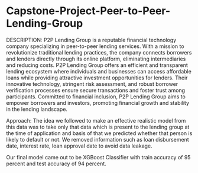 # Capstone-Project-Peer-to-Peer-Lending-Group

DESCRIPTION:
P2P Lending Group is a reputable financial technology company specializing in peer-to-peer lending services. With a mission to revolutionize traditional lending practices, the company connects borrowers and lenders directly through its online platform, eliminating intermediaries and reducing costs. P2P Lending Group offers an efficient and transparent lending ecosystem where individuals and businesses can access affordable loans while providing attractive investment opportunities for lenders. Their innovative technology, stringent risk assessment, and robust borrower verification processes ensure secure transactions and foster trust among participants. Committed to financial inclusion, P2P Lending Group aims to empower borrowers and investors, promoting financial growth and stability in the lending landscape.

Approach:
The idea we followed to make an effective realistic model from this data was to take only that data which is present to the lending group at the time of application and basis of that we predicted whether that person is likely to default or not. We removed information such as loan disbursement date, interest rate, loan approval date to avoid data leakage.

Our final model came out to be XGBoost Classifier with train accuracy of 95 percent and test accuracy of 94 percent.
